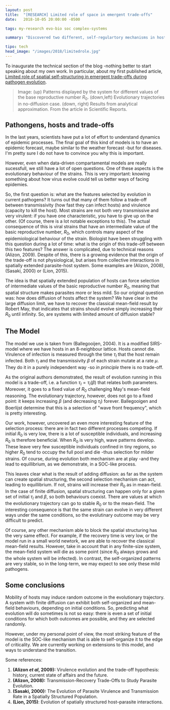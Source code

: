 ```yaml
---
layout: post
title:  "[RESEARCH] Limited role of space in emergent trade-offs"
date:   2018-10-05 20:00:00 -0500

tags: my-research evo-bio soc complex-systems

summary: "Discovered two different, self-regulartory mechanisms in host-pathogen system."

tipo: tech
head_image: "/images/2018/limitedrole.jpg"
---
```


To inaugurate the technical section of the blog -nothing better to start speaking about my own work. In particular, about my first published article, [Limited role of spatial self-structuring in emergent trade-offs during pathogen evolution](https://doi.org/10.1038/s41598-018-30945-1). 

> Image: (up) Patterns displayed by the system for different values of the base reproductive number $R_0$. (down,left) Evolutionary trajectories in no-diffusion case. (down, right) Results from analytical approximation. From the article in Scientific Reports.

## Pathongens, hosts and trade-offs

In the last years, scientists have put a lot of effort to understand dynamics of epidemic processes. The final goal of this kind of models is to have an epidemic forecast, maybe similar to the weather forecast -but for diseases. I'm pretty sure I do not have to convince you why this is important. 

However, even when data-driven compartamental models are really sucessfull, we still have a lot of open questions. One of these aspects is the evolutionary behaviour of the strains. This is very important: knowing something about how virus evolve could tell us better ways of facing epidemies.

So, the first question is: what are the features selected by evolution in current pathogens? It turns out that many of them follow a trade-off between transmissivity (how fast they can infect hosts) and virulence (capacity to kill the host). Most strains are not both very transmissive and very virulent: if you have one characteristic, you have to give up on the other. (Of course, there is a lot notable exceptions to this). The actual consequence of this is viral strains that have an intermediate value of the basic reproductive number, $R_0$, which controls many aspect of the epidemiological behaviour of the strain.
Biologist have been struggling with this question during a lot of time: what is the origin of this trade-off between this two features? The answer is complicated, due to technical reasons (Alizon, 2009). Despite of this, there is a growing evidence that the origin of the trade-off is not physiological, but arises from collective interactions in spatially extended parasite-host system. Some examples are (Alizon, 2008), (Sasaki, 2000) or (Lion, 2015).

The idea is that spatially extended population of hosts can force selection of intermediate values of the basic reproductive number $R_0$, meaning that spatial structure makes parasites more or less mild. So our original question was: how does diffusion of hosts affect the system? We have clear in the large diffusion limit, we have to recover the classical mean-field result by Robert May, that indicates that strains should evolve simply increasing their $R_0$ until infinity. So, are systems with limited amount of diffusion stable?

## The Model

The model we use is taken from (Ballegooijen, 2004). It is a modified SIRS-model where we have hosts in an 8-neighbour lattice. Hosts cannot die. Virulence of infection is measured through the time $\tau_I$ that the host remain infected. Both $\tau_I$ and the transmissivity $\beta$ of each strain mutate at a rate $\mu$. They do it in a purely independent way -so _in principle_ there is no trade-off.

As the original authors demonstrated, the result of evolution running in this model is a trade-off, i.e. a function $\tau_I=\tau_I(\beta)$ that relates both parameters. Moreover, it goes to a fixed value of $R_0$ challenging May's mean-field reasoning. The evolutionary trajectory, however, does not go to a fixed point: it keeps increasing $\beta$ (and decreasing $\tau_I$) forever. Ballegooigen and Boerlijst determine that this is a selection of "wave front frequency", which is pretty interesting.

Our work, however, uncovered an even more interesting feature of the selection process: there are in fact two different processes competing. If initial $R_0$ is very low, there is a lot of susceptible individuals, and increasing $R_0$ is therefore beneficial. When $R_0$ is very high, wave patterns develop. These leave very few susceptible individuals confined in tiny regions, so higher $R_0$ tend to occupy the full pool and die -thus selection for milder strains. Of course, during evolution both mechanism are at play -and they lead to equillibrium, as we demonstrate, in a SOC-like process.

This leaves clear what is the result of adding diffusion: as far as the system can create spatial structuring, the second selection mechanism can act, leading to equillibrium. If not, strains will increase their $R_0$ as in mean-field. In the case of finite diffusion, spatial structuring can happen only for a given set of initial $\tau_I$ and $\beta$, so both behaviours coexist. There are values at which the evolutionary trajectory can go to stable $R_0$ or to the mean-field. The interesting consequence is that the same strain can evolve in very different ways under the same conditions, so the evolutinary outcome may be very difficult to predict.

Of course, any other mechanism able to block the spatial structuring has the very same effect. For example, if the recovery time is very low, or the model run in a small world newtork, we are able to recover the classical mean-field results. However, take in account that in any finite-size system, the mean-field system will die as some point (since $R_0$ always grows and the whole system will be infected). In contrast, the self-organized patterns are very stable, so in the long-term, we may expect to see only these mild pathogens. 

## Some conclusions

Mobility of hosts may induce random outcome in the evolutionary trajectory. A system with finite diffusion can exhibit both self-organized and mean-field behaviours, depending on initial conditions. So, predicting what evolution will do sometimes is not so easy: there is even a set of initial conditions for which both outcomes are possible, and they are selected randomly. 

However, under my personal point of view, the most striking feature of the model is the SOC-like mechanism that is able to self-organize it to the edge of criticality. We are currently working on extensions to this model, and ways to understand the transition.




Some references:
1. **(Alizon _et al_, 2009):** Virulence evolution and the trade-off hypothesis: history, current state of affairs and the future.
2. **(Alizon, 2008):** Transmission-Recovery Trade-Offs to Study Parasite Evolution.
3. **(Sasaki, 2000):** The Evolution of Parasite Virulence and Transmission Rate in a Spatially Structured Population.
4. **(Lion, 2015)**: Evolution of spatially structured host–parasite interactions.

